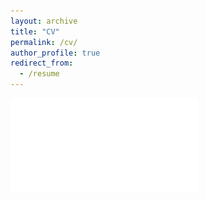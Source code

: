 ```yaml
---
layout: archive
title: "CV"
permalink: /cv/
author_profile: true
redirect_from:
  - /resume
---
```


![cv](../assets/cv/cv_1.pdf)
